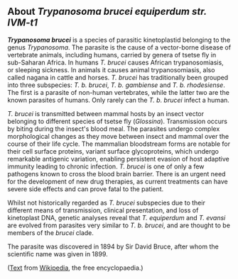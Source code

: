 About *Trypanosoma brucei equiperdum str. IVM-t1* 
-------------------------------------------------



***Trypanosoma brucei*** is a species of parasitic kinetoplastid
belonging to the genus *Trypanosoma*. The parasite is the cause of a
vector-borne disease of vertebrate animals, including humans, carried by
genera of tsetse fly in sub-Saharan Africa. In humans *T. brucei* causes
African trypanosomiasis, or sleeping sickness. In animals it causes
animal trypanosomiasis, also called nagana in cattle and horses. *T.
brucei* has traditionally been grouped into three subspecies: *T. b.
brucei*, *T. b. gambiense* and *T. b. rhodesiense*. The first is a
parasite of non-human vertebrates, while the latter two are the known
parasites of humans. Only rarely can the *T. b. brucei* infect a human.

*T. brucei* is transmitted between mammal hosts by an insect vector
belonging to different species of tsetse fly (*Glossina*). Transmission
occurs by biting during the insect\'s blood meal. The parasites undergo
complex morphological changes as they move between insect and mammal
over the course of their life cycle. The mammalian bloodstream forms are
notable for their cell surface proteins, variant surface glycoproteins,
which undergo remarkable antigenic variation, enabling persistent
evasion of host adaptive immunity leading to chronic infection. *T.
brucei* is one of only a few pathogens known to cross the blood brain
barrier. There is an urgent need for the development of new drug
therapies, as current treatments can have severe side effects and can
prove fatal to the patient.

Whilst not historically regarded as *T. brucei* subspecies due to their
different means of transmission, clinical presentation, and loss of
kinetoplast DNA, genetic analyses reveal that *T. equiperdum* and *T.
evansi* are evolved from parasites very similar to *T. b. brucei*, and
are thought to be members of the *brucei* clade.

The parasite was discovered in 1894 by Sir David Bruce, after whom the
scientific name was given in 1899.

([Text](http://en.wikipedia.org/wiki/Trypanosoma_brucei) from
[Wikipedia](http://en.wikipedia.org/), the free encyclopaedia.)
